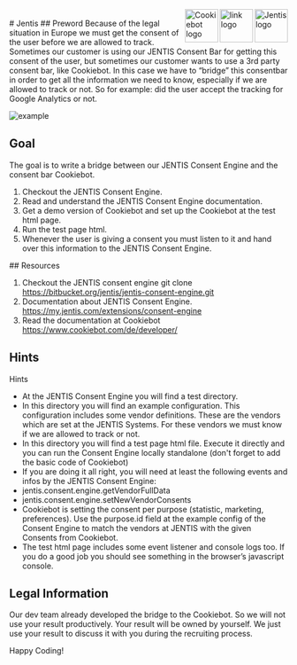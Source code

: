 <a href="https://www.jentis.com">
    <img src="https://www.jentis.com//jentis/storage/uploads/2020/08/05/5f2a798bbbc30logo_jentis.svg" alt="Jentis logo" title="Jentis" align="right" height="60" />
</a>
    <a href="#">
    <img src="https://img.pngio.com/hyperlink-link-linkage-icon-png-and-vector-for-free-download-linkage-png-512_512.png" alt="link logo" title="linkage" align="right" height="60" />
    </a>
<a href="https://www.cookiebot.com/en/?gclid=Cj0KCQjwlMaGBhD3ARIsAPvWd6jqzH65-UCA9socldpe5svC6Ai4sBTdVudZn5arqV7ugElu0ByLDEwaAs5FEALw_wcB">
    <img src="https://www.cookiebot.com/img/logo.svg" alt="Cookiebot logo" title="Cookiebot" align="right" height="60" />
</a>
<br/>
# Jentis
## Preword
Because of the legal situation in Europe we must get the consent of the user before we are allowed to track.
Sometimes our customer is using our JENTIS Consent Bar for getting this consent of the user, but sometimes our
customer wants to use a 3rd party consent bar, like Cookiebot.
In this case we have to “bridge” this consentbar in order to get all the information we need to know, especially if we are
allowed to track or not.
So for example: did the user accept the tracking for Google Analytics or not.
<p align = "centre">
<img src = "https://www.linkpicture.com/q/JenEx.png" alt = "example">
</p>

## Goal
The goal is to write a bridge between our JENTIS Consent Engine and the consent bar Cookiebot.
<ol>
    <li> Checkout the JENTIS Consent Engine.</li>
<li> Read and understand the JENTIS Consent Engine documentation.</li>
<li> Get a demo version of Cookiebot and set up the Cookiebot at the test html page.</li>
<li> Run the test page html.</li>
<li> Whenever the user is giving a consent you must listen to it and hand over this information to the JENTIS
Consent Engine.</li>
</ol>
## Resources

1. Checkout the JENTIS consent engine
git clone https://bitbucket.org/jentis/jentis-consent-engine.git
2. Documentation about JENTIS Consent Engine.
https://my.jentis.com/extensions/consent-engine
3. Read the documentation at Cookiebot
https://www.cookiebot.com/de/developer/
 
## Hints

Hints
<ul>
    <li> At the JENTIS Consent Engine you will find a test directory.</li>
<li> In this directory you will find an example configuration. This configuration includes some vendor definitions.
These are the vendors which are set at the JENTIS Systems. For these vendors we must know if we are
allowed to track or not.</li>
<li> In this directory you will find a test page html file. Execute it directly and you can run the Consent Engine locally
standalone (don't forget to add the basic code of Cookiebot)</li>
<li> If you are doing it all right, you will need at least the following events and infos by the JENTIS Consent Engine: </li>
<li> jentis.consent.engine.getVendorFullData</li>
<li> jentis.consent.engine.setNewVendorConsents</li>
<li> Cookiebot is setting the consent per purpose (statistic, marketing, preferences). Use the purpose.id field at the
example config of the Consent Engine to match the vendors at JENTIS with the given Consents from
Cookiebot.</li>
<li> The test html page includes some event listener and console logs too. If you do a good job you should see
something in the browser’s javascript console.</li>
    </ul>

## Legal Information
Our dev team already developed the bridge to the Cookiebot.
So we will not use your result productively. Your result will be owned by yourself.
We just use your result to discuss it with you during the recruiting process.

<p align = "centre">
Happy Coding!
</p>
